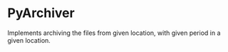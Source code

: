 # PyArchiver
Implements archiving the files from given location, with given period in a given location.
